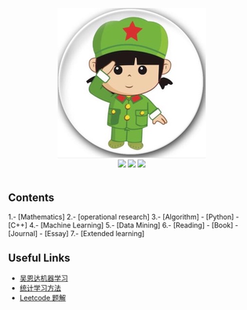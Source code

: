 <div align="center">
    <a href=""> <img src="image/1123369643_1.png"></a>
    <br>
    <a href=""> <img src="https://img.shields.io/badge/%3E-MachineLearning-red.svg"></a> <a href=""><a href="https://github.com/apachecn/awesome-leetcode/tree/master/docs/Algorithm_Implementation/Python"> <img src="https://img.shields.io/badge/%3E-Algorithm-red.svg"></a> <a href="https://github.com/apachecn/awesome-leetcode/tree/master/docs/Leetcode_Solutions/Python"> <img src="https://img.shields.io/badge/%3E-Datamining-red.svg"></a> 
</div>

<br>

## Contents
1.- [Mathematics]
2.- [operational research]
3.- [Algorithm]
    - [Python]
    - [C++]
4.- [Machine Learning]
5.- [Data Mining]
6.- [Reading]
    - [Book]
    - [Journal]
    - [Essay]
7.- [Extended learning]
    
## Useful Links
- [吴恩达机器学习](https://github.com/Herema-Xu/Coursera-ML-AndrewNg-Notes)
- [统计学习方法](https://github.com/Herema-Xu/lihang-code)
- [Leetcode 题解](https://github.com/Herema-Xu/awesome-algorithm)
